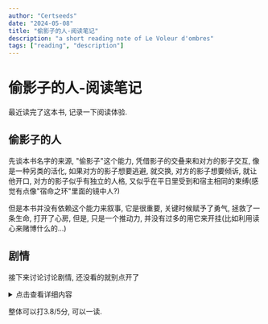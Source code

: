 ```yaml
---
author: "Certseeds"
date: "2024-05-08"
title: "偷影子的人-阅读笔记"
description: "a short reading note of Le Voleur d'ombres"
tags: ["reading", "description"]
---
```


# 偷影子的人-阅读笔记

最近读完了这本书, 记录一下阅读体验.

## 偷影子的人

先谈本书名字的来源, "偷影子"这个能力, 凭借影子的交叠来和对方的影子交互, 像是一种另类的活化, 如果对方的影子想要逃避, 就交换, 对方的影子想要倾诉, 就让他开口, 对方的影子似乎有独立的人格, 又似乎在平日里受到和宿主相同的束缚(感觉有点像"宿命之环"里面的镜中人?)

但是本书并没有依赖这个能力来叙事, 它是很重要, 关键时候赋予了勇气, 拯救了一条生命, 打开了心房, 但是, 只是一个推动力, 并没有过多的用它来开挂(比如利用读心来赌博什么的...)

## 剧情

接下来讨论讨论剧情, 还没看的就别点开了

<details>
    <summary>点击查看详细内容</summary>
    <p>开头部分, 介绍了主人公获得了此能力, 浅尝就获得了重大改变. 还以为会进入哈利波特环节时, 画风一转, 在短暂度假时期变成了月光下的约定.</p>
    <p>短暂的约定后, 时间急速跳过, 两年时光还没一页纸就直接跳过去了? 好歹也写点总结啊, 完全没有是何意啊.</p>
    <p>第三部分是实习医生, 法国的实习医生不像中国一样走高考, 也不像美国一样本科将生物学/化学作为预科, 而是一年专门的预科, 考核后再选择.</p>
        <p> PS: 但是总长度大家倒是都很类似, 点点点.</p>
    <p>这部分就离谱, 先和同事拉扯, 带回老家(您是完全不知道见父母是什么重量级操作吗?)之后又横插一杠子开始规劝好朋友(性别: 男)自我提升. 之后把好朋友带上学医之路, 又和同事同居, 一边承受好朋友因为经济压力和学业压力产生的暴躁, 一边忙里偷闲和同事交流感情. 然后就发现, "我们只是朋友"? 有同居超过半年, 每星期三看电影的朋友吗? (也许这就是法国人的浪漫吧, 毕竟是一个大多数人都签Pacs同居协议的地方).</p>
    <p>借助中间一些事端, 主人公成功回到度假村, 成功找到白月光因为他背弃誓约留下来的信物, 通过一些方式修复了信物, 用它唤起了百元光的记忆, 之后就结 局 啦!</p>
    <p>要我评价, 开头部分分数挺高, 有悬念, 有伏笔; 中间白月光部分怪怪的, 这一部分是不是才是醋, 其他部分是给他包的饺子? 后期医学生部分有起伏, 有转变, 还不错; 结尾有点拉跨.</p>
    <p>关键可能在于和我的预期不符吧, 没看书的背后, 猜错女主了... 总体还算能看, 故事性有, 但是不多, 整体应该是先有的boy meets girl, 背弃与重逢, 再填充的meet原因, 最后加入的医学生部分.</p>
</details>

整体可以打3.8/5分, 可以一读.
